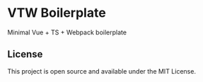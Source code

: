# VTW Boilerplate

Minimal Vue + TS + Webpack boilerplate 


## License
This project is open source and available under the MIT License.
